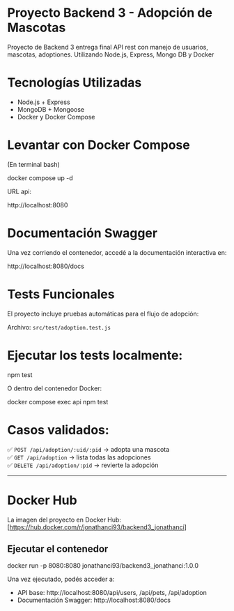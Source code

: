 #  Proyecto Backend 3 - Adopción de Mascotas

Proyecto de Backend 3 entrega final
API rest con manejo de usuarios, mascotas, adoptiones. Utilizando Node.js, Express, Mongo DB y Docker


# Tecnologías Utilizadas
- Node.js + Express  
- MongoDB + Mongoose  
- Docker y Docker Compose  


#  Levantar con Docker Compose
(En terminal bash)

docker compose up -d


URL api: 

 http://localhost:8080



# Documentación Swagger

Una vez corriendo el contenedor, accedé a la documentación interactiva en:  

http://localhost:8080/docs


# Tests Funcionales

El proyecto incluye pruebas automáticas para el flujo de adopción:

Archivo: `src/test/adoption.test.js`

# Ejecutar los tests localmente:

npm test


O dentro del contenedor Docker:

docker compose exec api npm test


# Casos validados:
✅ `POST /api/adoption/:uid/:pid` → adopta una mascota  
✅ `GET /api/adoption` → lista todas las adopciones  
✅ `DELETE /api/adoption/:pid` → revierte la adopción  

---

# Docker Hub

La imagen del proyecto en Docker Hub:  
 [https://hub.docker.com/r/jonathanci93/backend3_jonathanci]



## Ejecutar el contenedor

docker run -p 8080:8080 jonathanci93/backend3_jonathanci:1.0.0


Una vez ejecutado, podés acceder a: 
- API base: http://localhost:8080/api/users, /api/pets, /api/adoption
- Documentación Swagger: http://localhost:8080/docs





